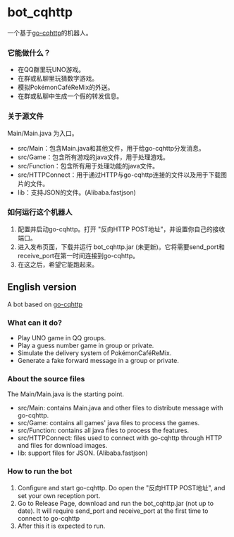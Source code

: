 # bot_cqhttp

一个基于[go-cqhttp](https://github.com/Mrs4s/go-cqhttp)的机器人。

### 它能做什么？

- 在QQ群里玩UNO游戏。
- 在群或私聊里玩猜数字游戏。
- 模拟PokémonCaféReMix的外送。
- 在群或私聊中生成一个假的转发信息。

### 关于源文件

Main/Main.java 为入口。

- src/Main：包含Main.java和其他文件，用于给go-cqhttp分发消息。
- src/Game：包含所有游戏的java文件，用于处理游戏。
- src/Function：包含所有用于处理功能的java文件。
- src/HTTPConnect：用于通过HTTP与go-cqhttp连接的文件以及用于下载图片的文件。
- lib：支持JSON的文件。(Alibaba.fastjson)

### 如何运行这个机器人

1. 配置并启动go-cqhttp。打开 "反向HTTP POST地址"，并设置你自己的接收端口。
2. 进入发布页面，下载并运行 bot_cqhttp.jar (未更新)。它将需要send_port和receive_port在第一时间连接到go-cqhttp。
3. 在这之后，希望它能跑起来。

## English version

A bot based on [go-cqhttp](https://github.com/Mrs4s/go-cqhttp)

### What can it do?

- Play UNO game in QQ groups.
- Play a guess number game in group or private.
- Simulate the delivery system of PokémonCaféReMix.
- Generate a fake forward message in a group or private.

### About the source files

The Main/Main.java is the starting point.

- src/Main: contains Main.java and other files to distribute message with go-cqhttp.
- src/Game: contains all games' java files to process the games.
- src/Function: contains all java files to process the features.
- src/HTTPConnect: files used to connect with go-cqhttp through HTTP and files for download images.
- lib: support files for JSON. (Alibaba.fastjson)

### How to run the bot

1. Configure and start go-cqhttp. Do open the "反向HTTP POST地址", and set your own reception port.
2. Go to Release Page, download and run the bot_cqhttp.jar (not up to date). It will require send_port and receive_port at the first time to connect to go-cqhttp
3. After this it is expected to run.